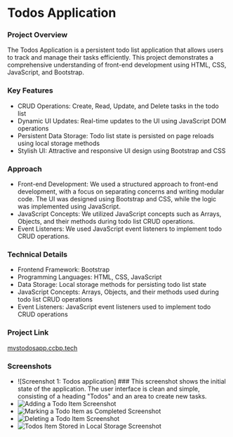**Todos Application**
=====================

### Project Overview
The Todos Application is a persistent todo list application that allows users to track and manage their tasks efficiently. This project demonstrates a comprehensive understanding of front-end development using HTML, CSS, JavaScript, and Bootstrap.

### Key Features
* CRUD Operations: Create, Read, Update, and Delete tasks in the todo list
* Dynamic UI Updates: Real-time updates to the UI using JavaScript DOM operations
* Persistent Data Storage: Todo list state is persisted on page reloads using local storage methods
* Stylish UI: Attractive and responsive UI design using Bootstrap and CSS

### Approach
* Front-end Development: We used a structured approach to front-end development, with a focus on separating concerns and writing modular code. The UI was designed using Bootstrap and CSS, while the logic was implemented using JavaScript.
* JavaScript Concepts: We utilized JavaScript concepts such as Arrays, Objects, and their methods during todo list CRUD operations.
* Event Listeners: We used JavaScript event listeners to implement todo CRUD operations.

### Technical Details
* Frontend Framework: Bootstrap
* Programming Languages: HTML, CSS, JavaScript
* Data Storage: Local storage methods for persisting todo list state
* JavaScript Concepts: Arrays, Objects, and their methods used during todo list CRUD operations
* Event Listeners: JavaScript event listeners used to implement todo CRUD operations

### Project Link
[mvstodosapp.ccbp.tech](mvstodosapp.ccbp.tech)

### Screenshots
* ![Screenshot 1: Todos application] ### This screenshot shows the initial state of the application. The user interface is clean and simple, consisting of a heading "Todos" and an area to create new tasks.
* ![Adding a Todo Item Screenshot](screenshot2.png)
* ![Marking a Todo Item as Completed Screenshot](screenshot3.png)
* ![Deleting a Todo Item Screenshot](screenshot4.png)
* ![Todos Item Stored in Local Storage Screenshot](screenshot5.png)
